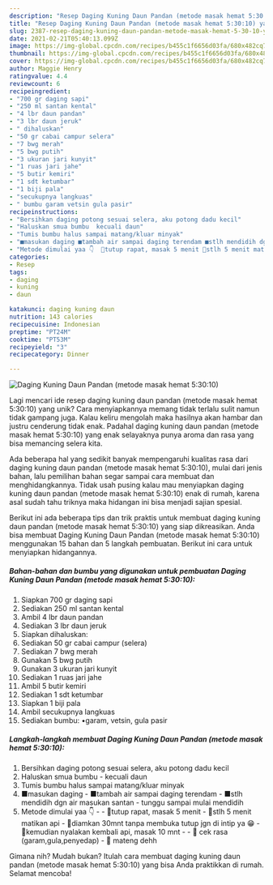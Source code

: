 ```yaml
---
description: "Resep Daging Kuning Daun Pandan (metode masak hemat 5:30:10) yang Enak"
title: "Resep Daging Kuning Daun Pandan (metode masak hemat 5:30:10) yang Enak"
slug: 2387-resep-daging-kuning-daun-pandan-metode-masak-hemat-5-30-10-yang-enak
date: 2021-02-21T05:40:13.099Z
image: https://img-global.cpcdn.com/recipes/b455c1f6656d03fa/680x482cq70/daging-kuning-daun-pandan-metode-masak-hemat-53010-foto-resep-utama.jpg
thumbnail: https://img-global.cpcdn.com/recipes/b455c1f6656d03fa/680x482cq70/daging-kuning-daun-pandan-metode-masak-hemat-53010-foto-resep-utama.jpg
cover: https://img-global.cpcdn.com/recipes/b455c1f6656d03fa/680x482cq70/daging-kuning-daun-pandan-metode-masak-hemat-53010-foto-resep-utama.jpg
author: Maggie Henry
ratingvalue: 4.4
reviewcount: 6
recipeingredient:
- "700 gr daging sapi"
- "250 ml santan kental"
- "4 lbr daun pandan"
- "3 lbr daun jeruk"
- " dihaluskan"
- "50 gr cabai campur selera"
- "7 bwg merah"
- "5 bwg putih"
- "3 ukuran jari kunyit"
- "1 ruas jari jahe"
- "5 butir kemiri"
- "1 sdt ketumbar"
- "1 biji pala"
- "secukupnya langkuas"
- " bumbu garam vetsin gula pasir"
recipeinstructions:
- "Bersihkan daging potong sesuai selera, aku potong dadu kecil"
- "Haluskan smua bumbu  kecuali daun"
- "Tumis bumbu halus sampai matang/kluar minyak"
- "■masukan daging ■tambah air sampai daging terendam ■stlh mendidih dgn air masukan santan  tunggu sampai mulai mendidih"
- "Metode dimulai yaa 👇  🥩tutup rapat, masak 5 menit 🥩stlh 5 menit matikan api  🥩diamkan 30mnt tanpa membuka tutup jgn di intip ya 😁 🥩kemudian nyalakan kembali api, masak 10 mnt  🥘 cek rasa (garam,gula,penyedap) 🥘 mateng dehh"
categories:
- Resep
tags:
- daging
- kuning
- daun

katakunci: daging kuning daun 
nutrition: 143 calories
recipecuisine: Indonesian
preptime: "PT24M"
cooktime: "PT53M"
recipeyield: "3"
recipecategory: Dinner

---
```



![Daging Kuning Daun Pandan (metode masak hemat 5:30:10)](https://img-global.cpcdn.com/recipes/b455c1f6656d03fa/680x482cq70/daging-kuning-daun-pandan-metode-masak-hemat-53010-foto-resep-utama.jpg)

Lagi mencari ide resep daging kuning daun pandan (metode masak hemat 5:30:10) yang unik? Cara menyiapkannya memang tidak terlalu sulit namun tidak gampang juga. Kalau keliru mengolah maka hasilnya akan hambar dan justru cenderung tidak enak. Padahal daging kuning daun pandan (metode masak hemat 5:30:10) yang enak selayaknya punya aroma dan rasa yang bisa memancing selera kita.



Ada beberapa hal yang sedikit banyak mempengaruhi kualitas rasa dari daging kuning daun pandan (metode masak hemat 5:30:10), mulai dari jenis bahan, lalu pemilihan bahan segar sampai cara membuat dan menghidangkannya. Tidak usah pusing kalau mau menyiapkan daging kuning daun pandan (metode masak hemat 5:30:10) enak di rumah, karena asal sudah tahu triknya maka hidangan ini bisa menjadi sajian spesial.


Berikut ini ada beberapa tips dan trik praktis untuk membuat daging kuning daun pandan (metode masak hemat 5:30:10) yang siap dikreasikan. Anda bisa membuat Daging Kuning Daun Pandan (metode masak hemat 5:30:10) menggunakan 15 bahan dan 5 langkah pembuatan. Berikut ini cara untuk menyiapkan hidangannya.

<!--inarticleads1-->

##### Bahan-bahan dan bumbu yang digunakan untuk pembuatan Daging Kuning Daun Pandan (metode masak hemat 5:30:10):

1. Siapkan 700 gr daging sapi
1. Sediakan 250 ml santan kental
1. Ambil 4 lbr daun pandan
1. Sediakan 3 lbr daun jeruk
1. Siapkan  dihaluskan:
1. Sediakan 50 gr cabai campur (selera)
1. Sediakan 7 bwg merah
1. Gunakan 5 bwg putih
1. Gunakan 3 ukuran jari kunyit
1. Sediakan 1 ruas jari jahe
1. Ambil 5 butir kemiri
1. Sediakan 1 sdt ketumbar
1. Siapkan 1 biji pala
1. Ambil secukupnya langkuas
1. Sediakan  bumbu: •garam, vetsin, gula pasir




<!--inarticleads2-->

##### Langkah-langkah membuat Daging Kuning Daun Pandan (metode masak hemat 5:30:10):

1. Bersihkan daging potong sesuai selera, aku potong dadu kecil
1. Haluskan smua bumbu  - kecuali daun
1. Tumis bumbu halus sampai matang/kluar minyak
1. ■masukan daging - ■tambah air sampai daging terendam - ■stlh mendidih dgn air masukan santan  - tunggu sampai mulai mendidih
1. Metode dimulai yaa 👇 -  - 🥩tutup rapat, masak 5 menit - 🥩stlh 5 menit matikan api  - 🥩diamkan 30mnt tanpa membuka tutup jgn di intip ya 😁 - 🥩kemudian nyalakan kembali api, masak 10 mnt -  - 🥘 cek rasa (garam,gula,penyedap) - 🥘 mateng dehh




Gimana nih? Mudah bukan? Itulah cara membuat daging kuning daun pandan (metode masak hemat 5:30:10) yang bisa Anda praktikkan di rumah. Selamat mencoba!
